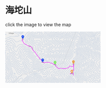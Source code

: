 # 海坨山

click the image to view the map

[<img src="overview.png" width=60% height=60% align="left">](https://github.com/shanghuiyang/outdoor/blob/master/china/beijing/haituoshan.geojson)
